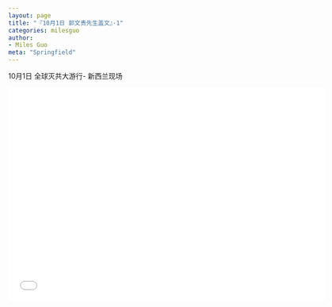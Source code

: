 ```yaml
---
layout: page
title: "『10月1日 郭文贵先生盖文』·1"
categories: milesguo
author:
- Miles Guo
meta: "Springfield"
---
```


10月1日 全球灭共大游行- 新西兰现场 

<center>
<iframe width="640" height="430" src="../../../../video/milesguo/2020_10_01_Miles_Guo_Getter_1.MOV" frameborder="0" allow="accelerometer; autoplay; encrypted-media; gyroscope; picture-in-picture" allowfullscreen></iframe>
</center>
